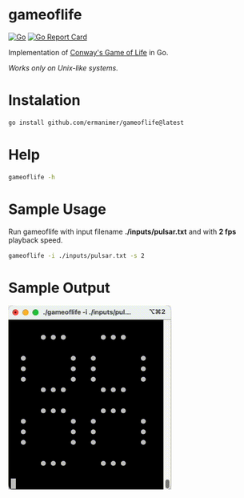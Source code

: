 # gameoflife

[![Go](https://github.com/ermanimer/gameoflife/actions/workflows/go.yml/badge.svg?branch=main)](https://github.com/ermanimer/gameoflife/actions/workflows/go.yml)
[![Go Report Card](https://goreportcard.com/badge/github.com/ermanimer/gameoflife)](https://goreportcard.com/report/github.com/ermanimer/gameoflife)

Implementation of [Conway's Game of Life](https://en.wikipedia.org/wiki/Conway%27s_Game_of_Life) in Go.

*Works only on Unix-like systems.*

# Instalation

```zsh
go install github.com/ermanimer/gameoflife@latest
```

# Help

```zsh
gameoflife -h
```

# Sample Usage

Run gameoflife with input filename **./inputs/pulsar.txt** and with **2 fps** playback speed.

```zsh
gameoflife -i ./inputs/pulsar.txt -s 2
```

# Sample Output

![Pulsar](outputs/pulsar.gif)
